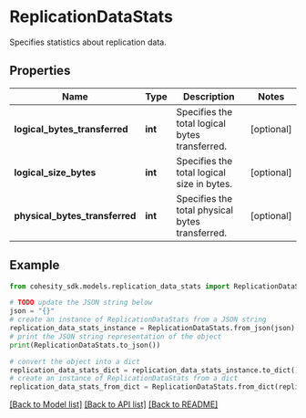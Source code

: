 # ReplicationDataStats

Specifies statistics about replication data.

## Properties

Name | Type | Description | Notes
------------ | ------------- | ------------- | -------------
**logical_bytes_transferred** | **int** | Specifies the total logical bytes transferred. | [optional] 
**logical_size_bytes** | **int** | Specifies the total logical size in bytes. | [optional] 
**physical_bytes_transferred** | **int** | Specifies the total physical bytes transferred. | [optional] 

## Example

```python
from cohesity_sdk.models.replication_data_stats import ReplicationDataStats

# TODO update the JSON string below
json = "{}"
# create an instance of ReplicationDataStats from a JSON string
replication_data_stats_instance = ReplicationDataStats.from_json(json)
# print the JSON string representation of the object
print(ReplicationDataStats.to_json())

# convert the object into a dict
replication_data_stats_dict = replication_data_stats_instance.to_dict()
# create an instance of ReplicationDataStats from a dict
replication_data_stats_from_dict = ReplicationDataStats.from_dict(replication_data_stats_dict)
```
[[Back to Model list]](../README.md#documentation-for-models) [[Back to API list]](../README.md#documentation-for-api-endpoints) [[Back to README]](../README.md)


